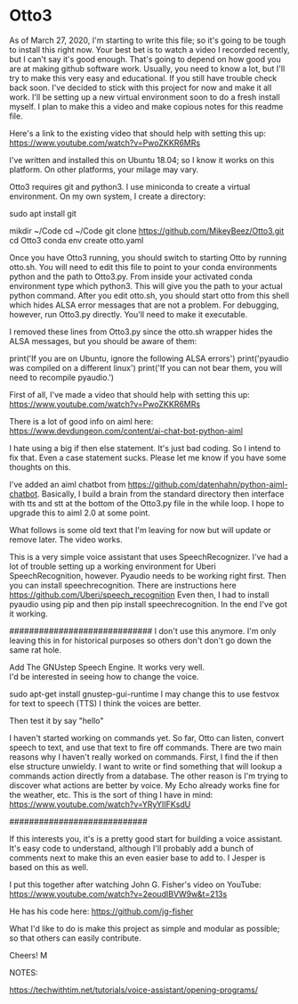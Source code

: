 # Otto3
 
As of March 27, 2020, I'm starting to write this file; so it's going to be tough to install this right now.  Your best bet is to watch a video I recorded recently, but I can't say it's good enough.  That's going to depend on how good you are at making github software work.  Usually, you need to know a lot, but I'll try to make this very easy and educational.  If you still have trouble check back soon.  I've decided to stick with this project for now and make it all work. I'll be setting up a new virtual environment soon to do a fresh install myself.  I plan to make this a video and make copious notes for this readme file.    

Here's a link to the existing video that should help with setting this up: https://www.youtube.com/watch?v=PwoZKKR6MRs

I've written and installed this on Ubuntu 18.04; so I know it works on this platform.  On other platforms, your milage may vary.

Otto3 requires git and python3. I use miniconda to create a virtual environment.  On my own system, I create a directory: 

sudo apt install git

mikdir ~/Code
cd ~/Code
git clone https://github.com/MikeyBeez/Otto3.git
cd Otto3
conda env create otto.yaml

Once you have Otto3 running, you should switch to starting Otto by running otto.sh.  You will need to edit this file to point to your conda environments python and the path to Otto3.py.  From inside your activated conda environment type which python3.  This will give you the path to your actual python command.  After you edit otto.sh, you should start otto from this shell which hides ALSA error messages that are not a problem.  For debugging, however, run Otto3.py directly.  You'll need to make it executable.    

I removed these lines from Otto3.py since the otto.sh wrapper hides the ALSA messages, but you should be aware of them:

print('If you are on Ubuntu, ignore the following ALSA errors')
print('pyaudio was compiled on a different linux')
print('If you can not bear them, you will need to recompile pyaudio.')


First of all, I've made a video that should help with setting this up: https://www.youtube.com/watch?v=PwoZKKR6MRs

There is a lot of good info on aiml here:  https://www.devdungeon.com/content/ai-chat-bot-python-aiml

I hate using a big if then else statement.  It's just bad coding.  So I intend to fix that.  Even a case statement sucks.  Please let me
know if you have some thoughts on this. 

I've added an aiml chatbot from https://github.com/datenhahn/python-aiml-chatbot.  Basically, I build a brain from the standard directory then interface with tts and stt at the bottom of the Otto3.py file in the while loop.  I hope to upgrade this to aiml 2.0 at some point.  

What follows is some old text that I'm leaving for now but will update or remove later.  The video works.

This is a very simple voice assistant that uses SpeechRecognizer.
I've had a lot of trouble setting up a working environment for Uberi SpeechRecognition, however.  Pyaudio needs to be working right first.  Then you can install speechrecognition.  There are instructions here https://github.com/Uberi/speech_recognition  Even then, I had to install pyaudio using pip and then pip install speechrecognition.  In the end I've got it working.      

#############################  I don't use this anymore.  I'm only leaving this in for historical purposes
so others don't don't go down the same rat hole.

Add The GNUstep Speech Engine.  It works very well.  
I'd be interested in seeing how to change the voice.  

sudo apt-get install gnustep-gui-runtime
I may change this to use festvox for text to speech (TTS)  I think the voices are better.   

Then test it by 
say "hello"

I haven't started working on commands yet.  So far, Otto can 
listen, convert speech to text, and use that text to fire off commands.  There are two main reasons 
why I haven't really worked on commands.  First, I find the if then else structure unwieldy.  I want to write or find 
something that will lookup a commands action directly from a database.  The other reason is I'm trying to discover what
actions are better by voice.  My Echo already works fine for the weather, etc.  This is the sort of thing I have in mind:  https://www.youtube.com/watch?v=YRyYIIFKsdU    

############################

If this interests you, it's is a pretty good start for building a voice assistant.  
It's easy code to understand, although I'll probably add a bunch of comments next to make 
this an even easier base to add to.  I Jesper is based on this as well.   

I put this together after watching John G. Fisher's video on YouTube: 
https://www.youtube.com/watch?v=2eoudIBVW9w&t=213s

He has his code here:  https://github.com/jg-fisher

What I'd like to do is make this project as simple and modular as possible; so that 
others can easily contribute.   

Cheers!
M

NOTES:

https://techwithtim.net/tutorials/voice-assistant/opening-programs/
